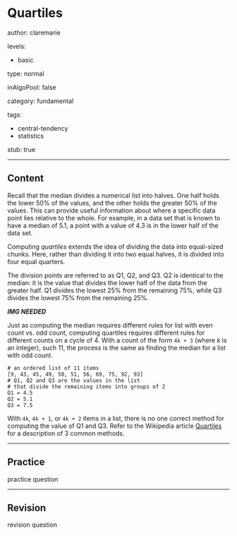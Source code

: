 # Quartiles

author: claremarie

levels:

  - basic

type: normal

inAlgoPool: false

category: fundamental

tags:

  - central-tendency
  - statistics

stub: true





---
## Content

Recall that the median divides a numerical list into halves. One half holds the lower 50% of the values, and the other holds the greater 50% of the values. This can provide useful information about where a specific data point lies relative to the whole. For example, in a data set that is known to have a median of 5.1, a point with a value of 4.3 is in the lower half of the data set.

Computing *quartiles* extends the idea of dividing the data into equal-sized chunks. Here, rather than dividing it into two equal halves, it is divided into four equal quarters.

The division points are referred to as Q1, Q2, and Q3. Q2 is identical to the median: it is the value that divides the lower half of the data from the greater half. Q1 divides the lowest 25% from the remaining 75%, while Q3 divides the lowest 75% from the remaining 25%.

***IMG NEEDED***

Just as computing the median requires different rules for list with even count vs. odd count, computing quartiles requires different rules for different counts on a cycle of 4. With a count of the form `4k + 3` (where *k* is an integer), such 11, the process is the same as finding the median for a list with odd count.

```
# an ordered list of 11 items
[9, 43, 45, 49, 50, 51, 56, 69, 75, 92, 93]
# Q1, Q2 and Q3 are the values in the list
# that divide the remaining items into groups of 2
Q1 = 4.5
Q2 = 5.1
Q3 = 7.5
```

With `4k`, `4k + 1`, or `4k + 2` items in a list, there is no one correct method for computing the value of Q1 and Q3. Refer to the Wikipedia article [Quartiles](https://en.wikipedia.org/wiki/Quartile) for a description of 3 common methods.


---
## Practice

practice question



---
## Revision

revision question
